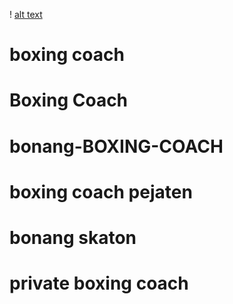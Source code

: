 ! [alt text](https://github.com/Bonang-skaton/BoxingCoach/blob/main/images/logobox.jpg?raw=true)
# boxing coach
# Boxing Coach
# bonang-BOXING-COACH
# boxing coach pejaten
# bonang skaton
# private boxing coach
